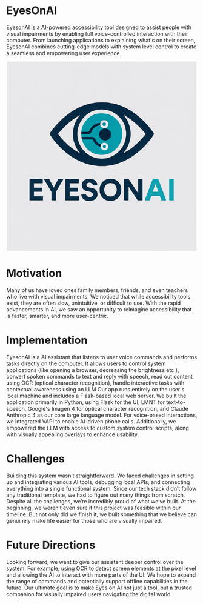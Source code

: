 # EyesOnAI
EyesonAI is a AI-powered accessibility tool designed to assist people with visual impairments by enabling full voice-controlled interaction with their computer. From launching applications to explaining what's on their screen, EyesonAI combines cutting-edge models with system level control to create a seamless and empowering user experience.

<p align="center">
	<img width="500" src="https://github.com/Balpreetkaur291/EyesOnAI/blob/04c8b72d6fa71e0c7acec69312b254b1a1857c12/logo.png">
</p>


# Motivation
Many of us have loved ones family members, friends, and even teachers who live with visual impairments. We noticed that while accessibility tools exist, they are often slow, unintuitive, or difficult to use. With the rapid advancements in AI, we saw an opportunity to reimagine accessibility that is faster, smarter, and more user-centric.

# Implementation
EyesonAI is a AI assistant that listens to user voice commands and performs tasks directly on the computer. It allows users to control system applications (like opening a browser, decreasing the brightness etc.), convert spoken commands to text and reply with speech, read out content using OCR (optical character recognition), handle interactive tasks with contextual awareness using an LLM
Our app runs entirely on the user's local machine and includes a Flask-based local web server. We built the application primarily in Python, using Flask for the UI, LMNT for text-to-speech, Google's Imagen 4 for optical character recognition, and Claude Anthropic 4 as our core large language model. For voice-based interactions, we integrated VAPI to enable AI-driven phone calls. Additionally, we empowered the LLM with access to custom system control scripts, along with visually appealing overlays to enhance usability.

# Challenges
Building this system wasn’t straightforward. We faced challenges in setting up and integrating various AI tools, debugging local APIs, and connecting everything into a single functional system. Since our tech stack didn’t follow any traditional template, we had to figure out many things from scratch. Despite all the challenges, we’re incredibly proud of what we’ve built. At the beginning, we weren’t even sure if this project was feasible within our timeline. But not only did we finish it, we built something that we believe can genuinely make life easier for those who are visually impaired. 

# Future Directions
Looking forward, we want to give our assistant deeper control over the system. For example, using OCR to detect screen elements at the pixel level and allowing the AI to interact with more parts of the UI. We hope to expand the range of commands and potentially support offline capabilities in the future. Our ultimate goal is to make Eyes on AI not just a tool, but a trusted companion for visually impaired users navigating the digital world.

